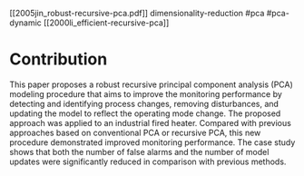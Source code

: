 [[2005jin_robust-recursive-pca.pdf]]
dimensionality-reduction #pca #pca-dynamic
[[2000li_efficient-recursive-pca]]

# Contribution 

   This paper proposes a robust recursive principal component analysis (PCA) modeling procedure that aims to improve the monitoring performance by detecting and identifying process changes, removing disturbances, and updating the model to reflect the operating mode change. The proposed approach was applied to an industrial fired heater. Compared with previous approaches based on conventional PCA or recursive PCA, this new procedure demonstrated improved monitoring performance. The case study shows that both the number of false alarms and the number of model updates were significantly reduced in comparison with previous methods.

